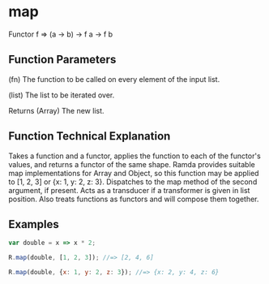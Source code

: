 # map

Functor f => (a → b) → f a → f b

## Function Parameters

(fn)
The function to be called on every element of the input list.

(list)
The list to be iterated over.

Returns (Array) The new list.

## Function Technical Explanation

Takes a function and a functor, applies the function to each of the functor's values, and returns a functor of the same shape.
Ramda provides suitable map implementations for Array and Object, so this function may be applied to [1, 2, 3] or {x: 1, y: 2, z: 3}.
Dispatches to the map method of the second argument, if present.
Acts as a transducer if a transformer is given in list position.
Also treats functions as functors and will compose them together.

## Examples
```javascript
var double = x => x * 2;

R.map(double, [1, 2, 3]); //=> [2, 4, 6]

R.map(double, {x: 1, y: 2, z: 3}); //=> {x: 2, y: 4, z: 6}
```
